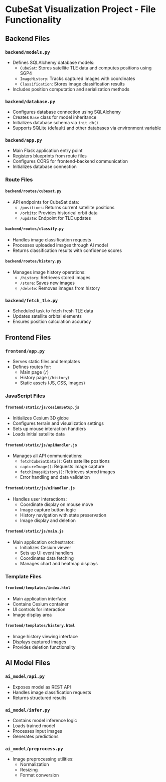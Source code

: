 # CubeSat Visualization Project - File Functionality

## Backend Files

### `backend/models.py`
- Defines SQLAlchemy database models:
  - `CubeSat`: Stores satellite TLE data and computes positions using SGP4
  - `ImageHistory`: Tracks captured images with coordinates
  - `Classification`: Stores image classification results
- Includes position computation and serialization methods

### `backend/database.py`
- Configures database connection using SQLAlchemy
- Creates `Base` class for model inheritance
- Initializes database schema via `init_db()`
- Supports SQLite (default) and other databases via environment variable

### `backend/app.py`
- Main Flask application entry point
- Registers blueprints from route files
- Configures CORS for frontend-backend communication
- Initializes database connection

### Route Files
#### `backend/routes/cubesat.py`
- API endpoints for CubeSat data:
  - `/positions`: Returns current satellite positions
  - `/orbits`: Provides historical orbit data
  - `/update`: Endpoint for TLE updates

#### `backend/routes/classify.py`
- Handles image classification requests
- Processes uploaded images through AI model
- Returns classification results with confidence scores

#### `backend/routes/history.py`
- Manages image history operations:
  - `/history`: Retrieves stored images
  - `/store`: Saves new images
  - `/delete`: Removes images from history

### `backend/fetch_tle.py`
- Scheduled task to fetch fresh TLE data
- Updates satellite orbital elements
- Ensures position calculation accuracy

## Frontend Files

### `frontend/app.py`
- Serves static files and templates
- Defines routes for:
  - Main page (`/`)
  - History page (`/history`)
  - Static assets (JS, CSS, images)

### JavaScript Files
#### `frontend/static/js/cesiumSetup.js`
- Initializes Cesium 3D globe
- Configures terrain and visualization settings
- Sets up mouse interaction handlers
- Loads initial satellite data

#### `frontend/static/js/apiHandler.js`
- Manages all API communications:
  - `fetchCubeSatData()`: Gets satellite positions
  - `captureImage()`: Requests image capture
  - `fetchImageHistory()`: Retrieves stored images
  - Error handling and data validation

#### `frontend/static/js/uiHandler.js`
- Handles user interactions:
  - Coordinate display on mouse move
  - Image capture button logic
  - History navigation with state preservation
  - Image display and deletion

#### `frontend/static/js/main.js`
- Main application orchestrator:
  - Initializes Cesium viewer
  - Sets up UI event handlers
  - Coordinates data fetching
  - Manages chart and heatmap displays

### Template Files
#### `frontend/templates/index.html`
- Main application interface
- Contains Cesium container
- UI controls for interaction
- Image display area

#### `frontend/templates/history.html`
- Image history viewing interface
- Displays captured images
- Provides deletion functionality

## AI Model Files

### `ai_model/api.py`
- Exposes model as REST API
- Handles image classification requests
- Returns structured results

### `ai_model/infer.py`
- Contains model inference logic
- Loads trained model
- Processes input images
- Generates predictions

### `ai_model/preprocess.py`
- Image preprocessing utilities:
  - Normalization
  - Resizing
  - Format conversion

